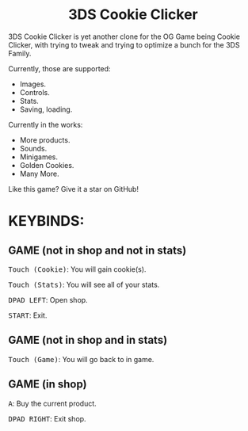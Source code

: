 <h1 align="center">
  <b>3DS Cookie Clicker</b>
</h1>

3DS Cookie Clicker is yet another clone for the OG Game being Cookie Clicker, with trying to tweak and trying to optimize a bunch for the 3DS Family.

Currently, those are supported:
- Images.
- Controls.
- Stats.
- Saving, loading.

Currently in the works:
- More products.
- Sounds.
- Minigames.
- Golden Cookies.
- Many More.

Like this game? Give it a star on GitHub!

# KEYBINDS:
## GAME (not in shop and not in stats)
<kbd>Touch (Cookie)</kbd>: You will gain cookie(s).

<kbd>Touch (Stats)</kbd>: You will see all of your stats.

<kbd>DPAD LEFT</kbd>: Open shop.

<kbd>START</kbd>: Exit.

## GAME (not in shop and in stats)
<kbd>Touch (Game)</kbd>: You will go back to in game.

## GAME (in shop)
<kbd>A</kbd>: Buy the current product.

<kbd>DPAD RIGHT</kbd>: Exit shop.